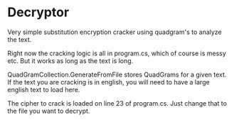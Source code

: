 Decryptor
=========

Very simple substitution encryption cracker using quadgram's to analyze the text.

Right now the cracking logic is all in program.cs, which of course is messy etc.  But it works as long as the text is long.

QuadGramCollection.GenerateFromFile stores QuadGrams for a given text.  If the text you are cracking is in english, you will need to have a large english text to load here.

The cipher to crack is loaded on line 23 of program.cs. Just change that to the file you want to decrypt.

